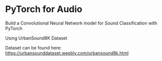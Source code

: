 # PyTorch for Audio
Build a Convolutional Neural Network model for Sound Classification with PyTorch

Using UrbanSound8K Dataset

Dataset can be found here: https://urbansounddataset.weebly.com/urbansound8k.html
